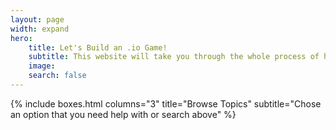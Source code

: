 ```yaml
---
layout: page
width: expand
hero:
    title: Let's Build an .io Game!
    subtitle: This website will take you through the whole process of how to set up your project, coding and exporting your game, and uploading your game to your own .io url.  
    image:
    search: false
---
```


{% include boxes.html columns="3" title="Browse Topics" subtitle="Chose an option that you need help with or search above" %}
